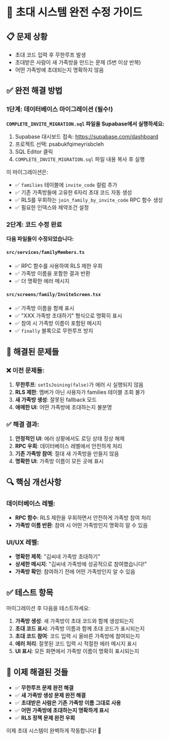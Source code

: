 # 🎯 초대 시스템 완전 수정 가이드

## 📋 문제 상황
- 초대 코드 입력 후 무한루프 발생
- 초대받은 사람이 새 가족방을 만드는 문제 (5번 이상 반복)
- 어떤 가족방에 초대되는지 명확하지 않음

## ✅ 완전 해결 방법

### 1단계: 데이터베이스 마이그레이션 (필수!)

**`COMPLETE_INVITE_MIGRATION.sql` 파일을 Supabase에서 실행하세요:**

1. Supabase 대시보드 접속: https://supabase.com/dashboard
2. 프로젝트 선택: psabukfqimeyrisbcleh
3. SQL Editor 클릭
4. `COMPLETE_INVITE_MIGRATION.sql` 파일 내용 복사 후 실행

이 마이그레이션은:
- ✅ `families` 테이블에 `invite_code` 컬럼 추가
- ✅ 기존 가족방들에 고유한 6자리 초대 코드 자동 생성
- ✅ RLS를 우회하는 `join_family_by_invite_code` RPC 함수 생성
- ✅ 필요한 인덱스와 제약조건 설정

### 2단계: 코드 수정 완료

**다음 파일들이 수정되었습니다:**

#### `src/services/familyMembers.ts`
- ✅ RPC 함수를 사용하여 RLS 제한 우회
- ✅ 가족방 이름을 포함한 결과 반환
- ✅ 더 명확한 에러 메시지

#### `src/screens/family/InviteScreen.tsx`  
- ✅ 가족방 이름을 함께 표시
- ✅ "XXX 가족방 초대하기" 형식으로 명확히 표시
- ✅ 참여 시 가족방 이름이 포함된 메시지
- ✅ `finally` 블록으로 무한루프 방지

## 🎉 해결된 문제들

### ❌ 이전 문제들:
1. **무한루프**: `setIsJoining(false)`가 에러 시 실행되지 않음
2. **RLS 제한**: 멤버가 아닌 사용자가 families 테이블 조회 불가
3. **새 가족방 생성**: 잘못된 fallback 모드
4. **애매한 UI**: 어떤 가족방에 초대하는지 불분명

### ✅ 해결 결과:
1. **안정적인 UI**: 에러 상황에서도 로딩 상태 정상 해제
2. **RPC 우회**: 데이터베이스 레벨에서 안전하게 처리
3. **기존 가족방 참여**: 절대 새 가족방을 만들지 않음
4. **명확한 UI**: 가족방 이름이 모든 곳에 표시

## 🔍 핵심 개선사항

### 데이터베이스 레벨:
- **RPC 함수**: RLS 제한을 우회하면서 안전하게 가족방 참여 처리
- **가족방 이름 반환**: 참여 시 어떤 가족방인지 명확히 알 수 있음

### UI/UX 레벨:
- **명확한 제목**: "김씨네 가족방 초대하기"
- **상세한 메시지**: "김씨네 가족방에 성공적으로 참여했습니다!"
- **가족방 확인**: 참여하기 전에 어떤 가족방인지 알 수 있음

## ✅ 테스트 항목

마이그레이션 후 다음을 테스트하세요:

1. **가족방 생성**: 새 가족방이 초대 코드와 함께 생성되는지
2. **초대 코드 표시**: 가족방 이름과 함께 초대 코드가 표시되는지  
3. **초대 코드 참여**: 코드 입력 시 올바른 가족방에 참여되는지
4. **에러 처리**: 잘못된 코드 입력 시 적절한 에러 메시지 표시
5. **UI 표시**: 모든 화면에서 가족방 이름이 명확히 표시되는지

## 🎯 이제 해결된 것들

- ✅ **무한루프 문제 완전 해결**
- ✅ **새 가족방 생성 문제 완전 해결** 
- ✅ **초대받은 사람은 기존 가족방 이름 그대로 사용**
- ✅ **어떤 가족방에 초대하는지 명확하게 표시**
- ✅ **RLS 정책 문제 완전 우회**

이제 초대 시스템이 완벽하게 작동합니다! 🎉